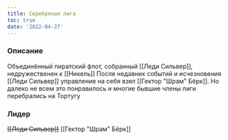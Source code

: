 ```yaml
---
title: Серебряная лига
toc: true
date: '2022-04-27'
---
```


### Описание
Объединённый пиратский флот, собранный [[Леди Сильвер]], недружественен к [[Никель]]
После недавних событий и исчезновения [[Леди Сильвер]] управление на себя взял [[Гектор "Шрам" Бёрк]]. Но далеко не всем это понравилось и многие бывшие члены лиги перебрались на Тортугу

### Лидер
~~[[Леди Сильвер]]~~
[[Гектор "Шрам" Бёрк]]